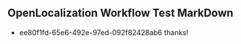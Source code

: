 ## OpenLocalization Workflow Test MarkDown
* ee80f1fd-65e6-492e-97ed-092f82428ab6 
thanks!<!--HONumber=Mar16_HO3-->
